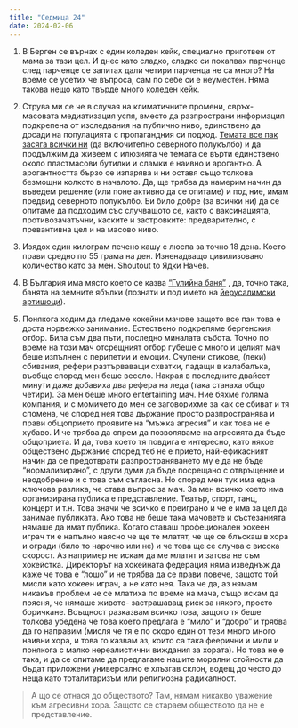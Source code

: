 ```yaml
---
title: "Седмица 24"
date: 2024-02-06
---
```


1. В Берген се върнах с един коледен кейк, специално приготвен от мама за тази цел. И днес като сладко, сладко си похапвах парченце след парченце се запитах дали четири парченца не са много?
На време се усетих че въпроса, сам по себе си е неуместен. Няма такова нещо като твърде много коледен кейк.

2. Струва ми се че в случая на климатичните промени, свръх-масовата медиатизация успя, вместо да разпространи информация подкрепена от изследвания на публично ниво, единствено да досади на популацията с пропагандния си подход. 
[Темата все пак засяга всички ни](https://youtu.be/4S9sDyooxf4?si=i-Qv_BmHcXyxzgZb) (да включително северното полукълбо) и да продължим да живеем с илюзията че темата се върти единствено около пластмасови бутилки и сламки е наивно и арогантно. А арогантността бързо се изпарява и ни оставя също толкова безмощни колкото в началото.
Да, ще трябва да намерим начин да въведем решение (или поне активно да се опитаме) и под ние, имам предвид северното полукълбо. 
Би било добре (за всички ни) да се опитаме да подходим със случващото се, както с ваксинацията, противозачатъчни, каските и застровките: предварително, с превантивна цел и на масово ниво. 

3. Изядох един килограм печено кашу с люспа за точно 18 дена. Което прави средно по 55 грама на ден. Изненадващо цивилизовано количество като за мен. 
Shoutout to Ядки Начев. 

4. В България има място което се казва [“Гулийна баня”](https://www.tourism.government.bg/bg/spa-destinations/6484/6495) , да, точно така, банята на земните ябълки (познати и под името на [йерусалимски артишоци](https://en.wikipedia.org/wiki/Jerusalem_artichoke)). 

5. Понякога ходим да гледаме хокейни мачове защото все пак това е доста норвежко занимание. Естествено подкрепяме бергенския отбор. 
Била съм два пъти, последно миналата събота. Точно по време на този мач отсрещният отбор губеше с много и целият мач беше изпълнен с перипетии и емоции. Счупени стикове, (леки) сбивания, рефери разтърваващи схватки, падащи в калабалъка, въобще според мен беше весело. Накрая в последните двайсет минути даже добавиха два рефера на леда (така станаха общо четири). За мен беше много entertaining мач. 
Ние бяхме голяма компания, и с момичето до мен се заговорихме за как се сбиват и тя спомена, че според нея това държание просто разпространява и прави общоприето проявите на “мъжка агресия” и как това не е хубаво. И че трябва да спрем да позволяваме на агресията да бъде общоприета. 
И да, това което тя повдига е интересно, като някое обществено държание според теб не е прието, най-ефикасният начин да се предотврати разпространяването му е да не бъде “нормализирано”, с други думи да бъде посрещано с отвръщение и неодобрение и с това съм съгласна. 
Но според мен тук има една ключова разлика, че става въпрос за мач. За мен всичко което има организирана публика е представление. Театър, спорт, танц, концерт и т.н. Това значи че всичко е преиграно и че е има за цел да занимае публиката. Ако това не беше така мачовете и състезанията нямаше да имат публика. 
Когато ставаш профеционален хокеен играч ти е напълно наясно че ще те млатят, че ще се блъскаш в хора и огради (било то нарочно или не) и че това ще се случва с висока скорост. Аз например не искам да ме млатят и затова не съм хокейстка. 
Директорът на хокейната федерация няма изведнъж да каже че това е “лошо” и не трябва да се прави повече, защото той мисли като хокеен играч, а не като нея. 
Така че да, аз нямам никакъв проблем че се млатиха по време на мача, също искам да поясня, че нямаше живото- застрашаващ риск за някого, просто боричкане. 
Всъщност разказвам всичко това, защото тя беше толкова убедена че това което предлага е “мило” и “добро” и трябва да го направим (мисля че тя е по скоро един от тези много много наивни хора, и това го казвам аз, които са така феерични и мили и понякога с малко нереалистични виждания за хората). Но това не е така, и да се опитаме да предлагаме нашите морални стойности да бъдат приложени универсално е хлъзгав склон, водещ до често до неща като тоталитаризъм или религиозна радикалност. 

>А що се отнася до обществото? Там, нямам никакво уважение към агресивни хора. Защото се стараем обществото да не е представление.

<script src="https://utteranc.es/client.js"
        repo="wiseblondie/brum-thoughts-chain"
        issue-term="pathname"
        theme="github-light"
        crossorigin="anonymous"
        async>
</script>
